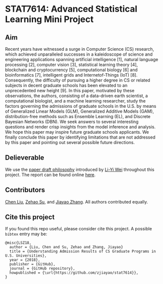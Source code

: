 # STAT7614: Advanced Statistical Learning Mini Project

## Aim
Recent years have witnessed a surge in Computer Science (CS) research, which
achieved unparalleled successes in a kaleidoscope of science and engineering
applications spanning artificial intelligence [1], natural language processing [2],
computer vision [3], statistical learning theory [4], blockchain and cryptocurrency
[5], computational biology [6] and bioinformatics [7], intelligent grids and Internetof-Things
(IoT) [8]. Consequently, the difficulty of pursuing a higher degree in
CS or related subjects in decent graduate schools has been elevated to an unprecedented
new height [9]. In this paper, motivated by these observations, the authors,
consisting of a data-driven earth scientist, a computational biologist, and a machine
learning researcher, study the factors governing the admissions of graduate schools
in the U.S. by means of Generalized Linear Models (GLM), Generalized Additive
Models (GAM), distribution-free methods such as Ensemble Learning (EL),
and Discrete Bayesian Networks (DBN). We seek answers to several interesting
questions and render crisp insights from the model inference and analysis. We hope
this paper may inspire future graduate schools applicants. We finally conclude this
paper by identifying limitations that are not addressed by this paper and pointing
out several possible future directions.

## Delieverable

We use the [paper draft philosophy](http://blog.liyiwei.org/?p=1215) introduced by [Li-Yi Wei](http://www.liyiwei.org)
throughout this project.
The report can be found online [here](https://jiayao-zhang.com/doc/stat7614_report.pdf).

## Contributors

[Chen Liu](https://www.linkedin.com/in/chen-liu-283830105/), [Zehao Su](https://www.linkedin.com/in/zehao-su-235a9b153/), and [Jiayao Zhang](https://jiayao-zhang.com).
All authors contributed equally.


## Cite this project

If you found this repo useful, please consider cite this project.
A possible `bibtex` entry may be:

```
@misc{LSZ18,
  author = {Liu, Chen and Su, Zehao and Zhang, Jiayao}
  title = {Understanding Admission Results of CS Graduate Programs in U.S. Universities},
  year = {2018},
  publisher = {GitHub},
  journal = {GitHub repository},
  howpublished = {\url{https://github.com/zjiayao/stat7614}},
}
```
